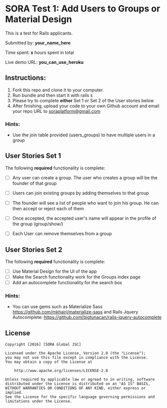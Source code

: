 # SORA Test 1: Add Users to Groups or Material Design

This is a test for Rails applicants. 

Submitted by: **your_name_here**

Time spent: **x** hours spent in total

Live demo URL: **you_can_use_heroku**

## Instructions:

1. Fork this repo and clone it to your computer.
2. Run bundle and then start it with rails s
3. Please try to complete **either** Set 1 or Set 2 of the User stories below
4. After finishing, upload your code to your own Github account and email your repo URL to soraplatform@gmail.com

### Hints:
- Use the join table provided (users_groups) to have multiple users in a group


## User Stories Set 1

The following **required** functionality is complete:

* [ ] Any user can create a group. The user who creates a group will be the founder of that group
* [ ] Users can join existing groups by adding themselves to that group
* [ ] The founder will see a list of people who want to join his group. He can then accept or reject each of them
* [ ] Once accepted, the accepted user's name will appear in the profile of the group (group/show/)
* [ ] Each User can remove themselves from a group 


## User Stories Set 2

The following **required** functionality is complete:

* [ ] Use Material Design for the UI of the app
* [ ] Make the Search functionality work for the Groups index page 
* [ ] Add an autocomplete functionality for the search box 

### Hints:
- You can use gems such as Materialize Sass https://github.com/mkhairi/materialize-sass and Rails Jquery Autocomplete: https://github.com/bigtunacan/rails-jquery-autocomplete


## License

    Copyright [2016] [SORA Global JSC]

    Licensed under the Apache License, Version 2.0 (the "License");
    you may not use this file except in compliance with the License.
    You may obtain a copy of the License at

        http://www.apache.org/licenses/LICENSE-2.0

    Unless required by applicable law or agreed to in writing, software
    distributed under the License is distributed on an "AS IS" BASIS,
    WITHOUT WARRANTIES OR CONDITIONS OF ANY KIND, either express or implied.
    See the License for the specific language governing permissions and
    limitations under the License.
